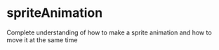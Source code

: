 # spriteAnimation
Complete understanding of how to make a sprite animation and how to move it at the same time
